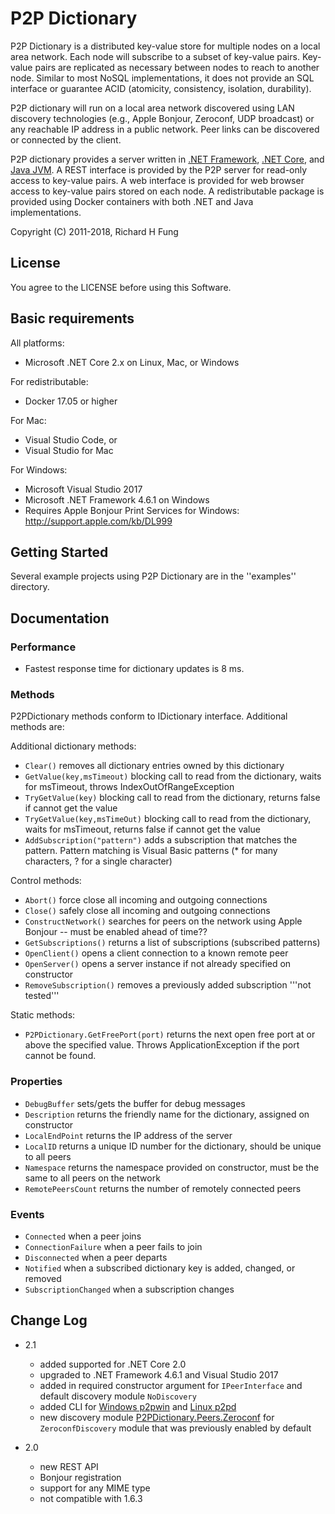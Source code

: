 P2P Dictionary
==============

P2P Dictionary is a distributed key-value store for multiple nodes
on a local area network. Each node will subscribe to 
a subset of key-value pairs. Key-value pairs are replicated as necessary
between nodes to reach to another node. Similar to most 
NoSQL implementations, it does not provide an SQL interface or
guarantee ACID (atomicity, consistency, isolation, durability).

P2P dictionary will run on a local area network discovered using 
LAN discovery technologies (e.g., Apple Bonjour, Zeroconf, UDP broadcast)
or any reachable IP address in a public network. Peer links can be discovered
or connected by the client.

P2P dictionary provides a server written in 
[.NET Framework](https://github.com/rhfung/p2p-dictionary-csharp), 
[.NET Core](https://github.com/rhfung/p2p-dictionary-csharp),
and [Java JVM](https://github.com/rhfung/p2p-dictionary). 
A REST interface is provided by the P2P server for read-only access
to key-value pairs. A web interface is provided for web browser access 
to key-value pairs stored on each node. A redistributable package is provided
using Docker containers with both .NET and Java implementations.


Copyright (C) 2011-2018, Richard H Fung

License
-------

You agree to the LICENSE before using this Software.

Basic requirements
------------------

All platforms:
* Microsoft .NET Core 2.x on Linux, Mac, or Windows

For redistributable:
* Docker 17.05 or higher

For Mac:
* Visual Studio Code, or
* Visual Studio for Mac

For Windows:
* Microsoft Visual Studio 2017
* Microsoft .NET Framework 4.6.1 on Windows
* Requires Apple Bonjour Print Services for Windows:
  http://support.apple.com/kb/DL999

Getting Started
---------------

Several example projects using P2P Dictionary are in the ''examples'' directory.

Documentation
-------------

### Performance

* Fastest response time for dictionary updates is 8 ms.

### Methods

P2PDictionary methods conform to IDictionary interface. Additional methods are:

Additional dictionary methods:

* `Clear()` removes all dictionary entries owned by this dictionary
* `GetValue(key,msTimeout)` blocking call to read from the dictionary, waits for msTimeout, throws IndexOutOfRangeException
* `TryGetValue(key)` blocking call to read from the dictionary, returns false if cannot get the value
* `TryGetValue(key,msTimeOut)` blocking call to read from the dictionary, waits for msTimeout, returns false if cannot get the value
* `AddSubscription("pattern")` adds a subscription that matches the pattern. Pattern matching is Visual Basic patterns (* for many characters, ? for a single character)

Control methods:

* `Abort()` force close all incoming and outgoing connections
* `Close()` safely close all incoming and outgoing connections
* `ConstructNetwork()` searches for peers on the network using Apple Bonjour -- must be enabled ahead of time??
* `GetSubscriptions()` returns a list of subscriptions (subscribed patterns)
* `OpenClient()` opens a client connection to a known remote peer
* `OpenServer()` opens a server instance if not already specified on constructor
* `RemoveSubscription()` removes a previously added subscription '''not tested'''

Static methods:

* `P2PDictionary.GetFreePort(port)` returns the next open free port at or above the specified value. Throws ApplicationException if the port cannot be found.

### Properties

* `DebugBuffer` sets/gets the buffer for debug messages
* `Description` returns the friendly name for the dictionary, assigned on constructor
* `LocalEndPoint` returns the IP address of the server
* `LocalID` returns a unique ID number for the dictionary, should be unique to all peers
* `Namespace` returns the namespace provided on constructor, must be the same to all peers on the network
* `RemotePeersCount` returns the number of remotely connected peers

### Events

* `Connected` when a peer joins
* `ConnectionFailure` when a peer fails to join
* `Disconnected` when a peer departs
* `Notified` when a subscribed dictionary key is added, changed, or removed
* `SubscriptionChanged` when a subscription changes

Change Log
----------

* 2.1
  * added supported for .NET Core 2.0
  * upgraded to .NET Framework 4.6.1 and Visual Studio 2017
  * added in required constructor argument for `IPeerInterface` and default discovery module `NoDiscovery`
  * added CLI for [Windows p2pwin](src/p2pwin) and [Linux p2pd](src/p2pd)
  * new discovery module [P2PDictionary.Peers.Zeroconf](src/P2PDictionary.Peers.Zeroconf) for `ZeroconfDiscovery` module that was previously enabled by default

* 2.0
  * new REST API
  * Bonjour registration
  * support for any MIME type
  * not compatible with 1.6.3
